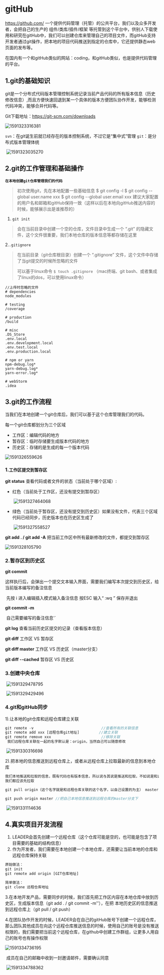 # gitHub

https://github.com/ 一个提供代码管理（托管）的公共平台，我们以及众多开发者，会把自己的生产的 组件/类库/插件/框架 等托管到这个平台中，供别人下载使用和研究在gitHub中，我们可以创建仓库来管理自己的项目文件，而gitHub支持开发者通过git操作，把本地的项目代码推送到指定的仓库中，它还提供静态web页面的发布等。

在国内有一个和gitHub类似的网站：coding，和gitHub类似，也是提供代码管理的平台。

## 1.git的基础知识

git是一个分布式代码版本管理控制系统记录当前产品代码的所有版本信息（历史修改信息）,而且方便快速回退到某一个具体的版本方便团队协作开发，能够检测代码冲突，能够合并代码等。

Git下载地址：<https://git-scm.com/downloads> 

![1591323316381](git.assets/1591323609716.png)

`svn`：在git诞生前就已经存在的版本控制系统，不过它是“集中式”管理
`git`：是分布式版本管理体统

​	![1591323035270](git.assets/1591323035270.png)

## 2.git的工作管理和基础操作

**`在本地创建git仓库管理我们的代码`**

> 初次使用git，先在本地配置一些基础信息
> \$ git config -l
> \$ git config --global user.name  xxx
> \$ git config --global user.email  xxx
> 建议大家配置的用户名和邮箱和gitHub保持一致（这样以后在本地向gitHub推送内容的时候，能够展示出是谁推荐的）

1. `git init`

> 会在当前目录中创建一个空的仓库，文件目录中生成一个 “.git” 的隐藏文件，这个文件很重要，我们本地仓库的版本信息等都存储在这里

  2.`.gitignore`

> 在当前目录（git仓库根目录）创建一个 “.gitignore” 文件，这个文件中存储了当git提交的时候所忽略的文件
>
> 可以基于linux命令 `$ touch .gitignore` （mac终端、git bash、或者集成了linux的dos，可以使用linux命令）

```
//上传时忽略的文件
# dependencies
node_modules

# testing
/coverage

# production
/build

# misc
.DS_Store
.env.local
.env.development.local
.env.test.local
.env.production.local

# npm or yarn
npm-debug.log*
yarn-debug.log*
yarn-error.log*

# webStorm
.idea
```

## 3.git的工作流程

当我们在本地创建一个git仓库后，我们可以基于这个仓库管理我们的代码。

每一个git仓库都划分为三个区域

- 工作区：编辑代码的地方
- 暂存区：临时存储要生成版本代码的地方
- 历史区：存储的是生成的每一个版本代码

![1591326559626](git.assets/1591326559626.png)

### **1.`工作区提交到暂存区`**

**git status**
查看代码或者文件的状态（当前处于哪个区域）: 

- 红色（当前处于工作区，还没有提交到暂存区）

  ​	![1591327464068](git.assets/1591327464068.png)

- 绿色（当前处于暂存区，还没有提交到历史区）如果没有文件，代表三个区域代码已经同步，历史版本也在历史区生成了

  ​	![1591327558527](git.assets/1591327558527.png)

**git add . /   git add -A**
把当前工作区中所有最新修改的文件，都提交到暂存区

![1591328105790](git.assets/1591328105790.png)

### 2.**暂存区到历史区**

**git commit**

​      这样执行后，会弹出一个提交文本输入界面，需要我们编写本次提交到历史区，给当前版本编写的备注信息

​      先按   i     进入编辑插入模式输入备注信息   按ESC   输入“ :wq ”     保存并退出

**git commit -m**

​      自己需要编写的备注信息'`

**git log**
      查看当前历史区提交的记录（查看版本信息）

**git diff**
      工作区 VS 暂存区

**git diff master**
      工作区 VS 历史区（master分支）

**git diff --cached**
       暂存区 VS 历史区

### **3.创建中央仓库**

​	![1591329478795](git.assets/1591329478795.png)

​	![1591329429496](git.assets/1591329429496.png)

### **4.git和gitHub同步**

 1).让本地的git仓库和远程仓库建立关联

~~~JavaScript
git remote -v                               //查看所有的关联信息
git remote add xxx [远程仓库git地址]         //建立关联
git remote remove xxx                       //移除关联
 我们远程仓库关联在一起的名字默认是：origin，当然自己可以随意修改
~~~

​	![1591330316698](git.assets/1591330316698.png)

  2).把本地的信息推送到远程仓库上，或者从远程仓库上拉取最新的信息到本地仓库

~~~javascript
我们本地推送和拉取的信息，既有代码也有版本信息，所以说与其说是推送和拉取，不如说是和远程仓库保持信息的同步在推送之前，
我们都应该先拉取

git pull origin（这个名字就是和远程仓库关联的这个名字，以自己设置的为主） master  //从远程仓库的master分支拉取最新的信息

git push origin master //把自己本地信息推送到远程仓库的master分支下
~~~

​	![1591331114636](git.assets/1591331114636.png)

## 4.真实项目开发流程

1. LEADER会首先创建一个远程仓库（这个仓库可能是空的，也可能是包含了项目需要的基础的结构信息）
2. 作为开发者，我们需要在本地创建一个本地仓库，还需要让当前本地的仓库和远程仓库保持关联

~~~JavaScript
原始做法：
git init 
git remote add origin [GIT仓库地址]

简单做法：
git clone 远程仓库地址
~~~

 3.在本地开发产品，需要同步的时候，我们首先把工作区内容在本地仓库中放到历史区，生成版本信息（git add . / git commit -m''），在把   本地历史区的信息推送到远程仓库上（git pull / git push）

 4.在团队协作开发的时候，LEADER会在自己的gitHub账号下创建一个远程仓库，那么团队其他成员在向这个远程仓库推送信息的时候，使用自己的账号是没有推送权限的，我们需要把当前这个远程仓库，在github中创建工作群组，让更多人用自己的账号也有操作权限

![1591334736195](git.assets/1591334736195.png)

​    成员在自己的邮箱中收到一封邀请邮件，需要确认同意

​	![1591334788362](git.assets/1591334788362.png)

